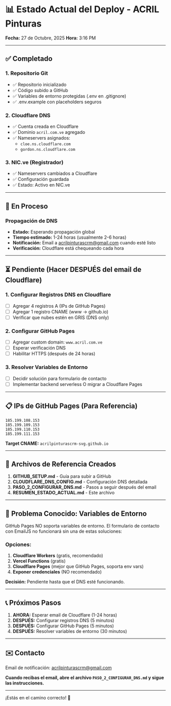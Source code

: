 # 📊 Estado Actual del Deploy - ACRIL Pinturas

**Fecha:** 27 de Octubre, 2025
**Hora:** 3:16 PM

---

## ✅ Completado

### 1. Repositorio Git
- ✅ Repositorio inicializado
- ✅ Código subido a GitHub
- ✅ Variables de entorno protegidas (.env en .gitignore)
- ✅ .env.example con placeholders seguros

### 2. Cloudflare DNS
- ✅ Cuenta creada en Cloudflare
- ✅ Dominio `acril.com.ve` agregado
- ✅ Nameservers asignados:
  - `cloe.ns.cloudflare.com`
  - `gordon.ns.cloudflare.com`

### 3. NIC.ve (Registrador)
- ✅ Nameservers cambiados a Cloudflare
- ✅ Configuración guardada
- ✅ Estado: Activo en NIC.ve

---

## 🔄 En Proceso

### Propagación de DNS
- **Estado:** Esperando propagación global
- **Tiempo estimado:** 1-24 horas (usualmente 2-6 horas)
- **Notificación:** Email a acrilpinturascrm@gmail.com cuando esté listo
- **Verificación:** Cloudflare está chequeando cada hora

---

## ⏳ Pendiente (Hacer DESPUÉS del email de Cloudflare)

### 1. Configurar Registros DNS en Cloudflare
- [ ] Agregar 4 registros A (IPs de GitHub Pages)
- [ ] Agregar 1 registro CNAME (www → github.io)
- [ ] Verificar que nubes estén en GRIS (DNS only)

### 2. Configurar GitHub Pages
- [ ] Agregar custom domain: `www.acril.com.ve`
- [ ] Esperar verificación DNS
- [ ] Habilitar HTTPS (después de 24 horas)

### 3. Resolver Variables de Entorno
- [ ] Decidir solución para formulario de contacto
- [ ] Implementar backend serverless O migrar a Cloudflare Pages

---

## 📋 IPs de GitHub Pages (Para Referencia)

```
185.199.108.153
185.199.109.153
185.199.110.153
185.199.111.153
```

**Target CNAME:** `acrilpinturascrm-svg.github.io`

---

## 📁 Archivos de Referencia Creados

1. **GITHUB_SETUP.md** - Guía para subir a GitHub
2. **CLOUDFLARE_DNS_CONFIG.md** - Configuración DNS detallada
3. **PASO_2_CONFIGURAR_DNS.md** - Pasos a seguir después del email
4. **RESUMEN_ESTADO_ACTUAL.md** - Este archivo

---

## 🚨 Problema Conocido: Variables de Entorno

GitHub Pages NO soporta variables de entorno. El formulario de contacto con EmailJS no funcionará sin una de estas soluciones:

### Opciones:
1. **Cloudflare Workers** (gratis, recomendado)
2. **Vercel Functions** (gratis)
3. **Cloudflare Pages** (mejor que GitHub Pages, soporta env vars)
4. **Exponer credenciales** (NO recomendado)

**Decisión:** Pendiente hasta que el DNS esté funcionando.

---

## 📞 Próximos Pasos

1. **AHORA:** Esperar email de Cloudflare (1-24 horas)
2. **DESPUÉS:** Configurar registros DNS (5 minutos)
3. **DESPUÉS:** Configurar GitHub Pages (5 minutos)
4. **DESPUÉS:** Resolver variables de entorno (30 minutos)

---

## ✉️ Contacto

Email de notificación: acrilpinturascrm@gmail.com

**Cuando recibas el email, abre el archivo `PASO_2_CONFIGURAR_DNS.md` y sigue las instrucciones.**

---

¡Estás en el camino correcto! 🚀
